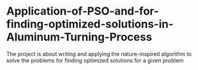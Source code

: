 # Application-of-PSO-and-for-finding-optimized-solutions-in-Aluminum-Turning-Process
The project is about writing and applying the nature-inspired algorithm to solve the problems for finding optimized solutions for a given problem
